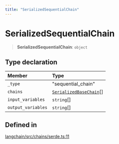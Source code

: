 ```yaml
---
title: "SerializedSequentialChain"
---
```


# SerializedSequentialChain

> **SerializedSequentialChain**: `object`

## Type declaration

| Member             | Type                                              |
| :----------------- | :------------------------------------------------ |
| `_type`            | "sequential_chain"                                |
| `chains`           | [`SerializedBaseChain`](SerializedBaseChain.md)[] |
| `input_variables`  | `string`[]                                        |
| `output_variables` | `string`[]                                        |

## Defined in

[langchain/src/chains/serde.ts:11](https://github.com/hwchase17/langchainjs/blob/ddf2996/langchain/src/chains/serde.ts#L11)
